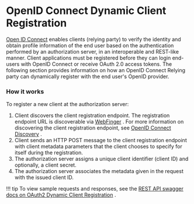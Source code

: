 # OpenID Connect Dynamic Client Registration

[Open ID Connect](http://openid.net/connect/) enables clients (relying
party) to verify the identity and obtain profile information of the end
user based on the authentication performed by an authorization server,
in an interoperable and REST-like manner. Client applications must be
registered before they can login end-users with OpenID Connect or
receive OAuth 2.0 access tokens. The following section provides
information on how an OpenID Connect Relying party can dynamically
register with the end user's OpenID provider.

### How it works

To register a new client at the authorization server:

1.  Client discovers the client registration endpoint. The registration
    endpoint URL is discoverable via
    [WebFinger](http://openid.net/specs/openid-connect-discovery-1_0.html)
    . For more information on discovering the client registration
    endpoint, see [OpenID Connect Discovery](../../learn/openid-connect-discovery)
    .
2.  Client sends an HTTP POST message to the client registration
    endpoint with client metadata parameters that the client chooses to
    specify for itself during the registration.
3.  The authorization server assigns a unique client identifier (client
    ID) and optionally, a client secret.
4.  The authorization server associates the metadata given in the
    request with the issued client ID.

!!! tip
    To view sample requests and responses, see the [REST API swagger docs on
    OAuth2 Dynamic Client
    Registration](../../develop/using-the-openid-connect-dynamic-client-registration-rest-apis/)
    .
    
